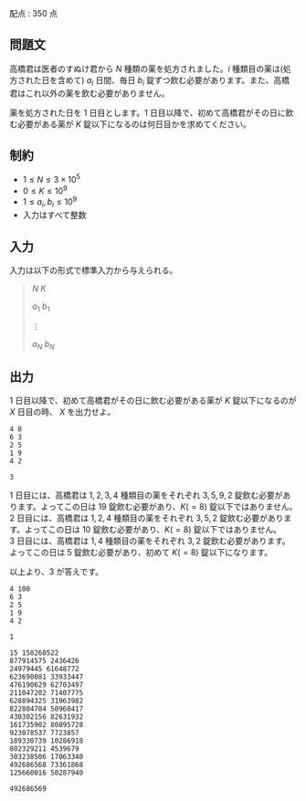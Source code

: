 配点 : $350$ 点

## 問題文

高橋君は医者のすぬけ君から $N$ 種類の薬を処方されました。$i$ 種類目の薬は(処方された日を含めて) $a_i$ 日間、毎日 $b_i$ 錠ずつ飲む必要があります。また、高橋君はこれ以外の薬を飲む必要がありません。 

薬を処方された日を $1$ 日目とします。$1$ 日目以降で、初めて高橋君がその日に飲む必要がある薬が $K$ 錠以下になるのは何日目かを求めてください。

## 制約

- $1 \leq N \leq 3 \times 10^5$
- $0 \leq K \leq 10^9$
- $1 \leq a_i,b_i \leq 10^9$
- 入力はすべて整数

## 入力

入力は以下の形式で標準入力から与えられる。

> $N$ $K$
> 
> $a_1$ $b_1$
> 
> $\vdots$
> 
> $a_N$ $b_N$

## 出力

$1$ 日目以降で、初めて高橋君がその日に飲む必要がある薬が $K$ 錠以下になるのが $X$ 日目の時、 $X$ を出力せよ。

```input1
4 8
6 3
2 5
1 9
4 2
```

```output1
3
```

$1$ 日目には、高橋君は $1,2,3,4$ 種類目の薬をそれぞれ $3,5,9,2$ 錠飲む必要があります。よってこの日は $19$ 錠飲む必要があり、$K(=8)$ 錠以下ではありません。<br>
$2$ 日目には、高橋君は $1,2,4$ 種類目の薬をそれぞれ $3,5,2$ 錠飲む必要があります。よってこの日は $10$ 錠飲む必要があり、$K(=8)$ 錠以下ではありません。<br>
$3$ 日目には、高橋君は $1,4$ 種類目の薬をそれぞれ $3,2$ 錠飲む必要があります。よってこの日は $5$ 錠飲む必要があり、初めて $K(=8)$ 錠以下になります。  

以上より、$3$ が答えです。

```input2
4 100
6 3
2 5
1 9
4 2
```

```output2
1
```

```input3
15 158260522
877914575 2436426
24979445 61648772
623690081 33933447
476190629 62703497
211047202 71407775
628894325 31963982
822804784 50968417
430302156 82631932
161735902 80895728
923078537 7723857
189330739 10286918
802329211 4539679
303238506 17063340
492686568 73361868
125660016 50287940
```

```output3
492686569
```